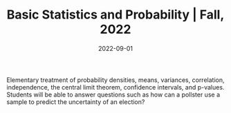 ﻿---
title: "Basic Statistics and Probability &#124; Fall, 2022"
collection: teaching
type: "Teaching Assistant"
permalink: /teaching/2022-fall-teaching
venue: "Boston University, Mathematics and Statistics"
date: 2022-09-01
location: "Boston, Massachusetts"
---

Elementary treatment of probability densities, means, variances, correlation, independence, the central limit theorem, confidence intervals, and p-values. Students will be able to answer questions such as how can a pollster use a sample to predict the uncertainty of an election?
